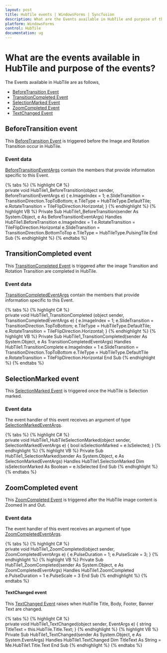 ```yaml
---
layout: post
title: HubTile events | WindowsForms | Syncfusion
description: What are the Events available in HubTile and purpose of the Events
platform: WindowsForms
control: HubTile
documentation: ug
---
```


# What are the events available in HubTile and purpose of the events?

The Events available in HubTile are as follows,

* [BeforeTransition Event](https://help.syncfusion.com/cr/windowsforms/Syncfusion.Windows.Forms.Tools.HubTile.html)
* [TransitionCompleted Event](https://help.syncfusion.com/cr/windowsforms/Syncfusion.Windows.Forms.Tools.HubTile.html)
* [SelectionMarked Event](https://help.syncfusion.com/cr/windowsforms/Syncfusion.Windows.Forms.Tools.HubTile.html)
* [ZoomCompleted Event](https://help.syncfusion.com/cr/windowsforms/Syncfusion.Windows.Forms.Tools.HubTile.html)
* [TextChanged Event](https://help.syncfusion.com/cr/windowsforms/Syncfusion.Windows.Forms.Tools.HubTile.html)

## BeforeTransition event

This [BeforeTransition Event](https://help.syncfusion.com/cr/windowsforms/Syncfusion.Windows.Forms.Tools.HubTile.html) is triggered before the Image and Rotation Transition occur in HubTile.

### Event data

[BeforeTransitionEventArgs](https://help.syncfusion.com/cr/windowsforms/Syncfusion.Windows.Forms.Tools.BeforeTransitionEventArgs.html) contain the members that provide information specific to this Event.

{% tabs %}
{% highlight C# %}  
private void HubTile1_BeforeTransition(object sender, BeforeTransitionEventArgs e)
{
    e.ImageIndex = 1;
    e.SlideTransition = TransitionDirection.TopToBottom;
    e.TileType = HubTileType.DefaultTile;
    e.RotateTransition = TileFlipDirection.Horizontal;
}
{% endhighlight %}
{% highlight VB %} 
Private Sub HubTile1_BeforeTransition(sender As System.Object, e As BeforeTransitionEventArgs) Handles HubTile1.BeforeTransition
    e.ImageIndex = 1
    e.RotateTransition = TileFlipDirection.Horizontal
    e.SlideTransition = TransitionDirection.BottomToTop
    e.TileType = HubTileType.PulsingTile
End Sub
{% endhighlight %}
{% endtabs %}

## TransitionCompleted event

This [TransitionCompleted Event](https://help.syncfusion.com/cr/windowsforms/Syncfusion.Windows.Forms.Tools.HubTile.html) is triggered after the image Transition and Rotation Transition are completed in HubTile.

### Event data

[TransitionCompletedEventArgs](https://help.syncfusion.com/cr/windowsforms/Syncfusion.Windows.Forms.Tools.TransitionCompletedEventArgs.html) contain the members that provide information specific to this Event.

{% tabs %}
{% highlight C# %}  
private void HubTile1_TransitionCompleted (object sender, TransitionCompletedEventArgs e)
{
    e.ImageIndex = 1;
    e.SlideTransition = TransitionDirection.TopToBottom;
    e.TileType = HubTileType.DefaultTile;
    e.RotateTransition = TileFlipDirection.Horizontal;
}
{% endhighlight %}
{% highlight VB %} 
Private Sub HubTile1_TransitionCompleted(sender As System.Object, e As TransitionCompletedEventArgs) Handles HubTile1.TransitionComplete      e.ImageIndex = 1
    e.SlideTransition = TransitionDirection.TopToBottom
    e.TileType = HubTileType.DefaultTile
    e.RotateTransition = TileFlipDirection.Horizontal
End Sub
{% endhighlight %}
{% endtabs %}

## SelectionMarked event

This [SelectionMarked Event](https://help.syncfusion.com/cr/windowsforms/Syncfusion.Windows.Forms.Tools.HubTile.html) is triggered once the HubTile is Selection marked.

### Event data

The event handler of this event receives an argument of type [SelectionMarkedEventArgs](https://help.syncfusion.com/cr/windowsforms/Syncfusion.Windows.Forms.Tools.SelectionMarkedEventArgs.html).

{% tabs %}
{% highlight C# %}  
private void HubTile1_HubTileSelectionMarked(object sender, SelectionMarkedEventArgs e)
{
    bool isSelectionMarked = e.IsSelected;
}
{% endhighlight %}
{% highlight VB %} 
Private Sub HubTile1_SelectionMarked(sender As System.Object, e As SelectionMarkedEventArgs) Handles HubTile1.SelectionMarked
  Dim isSelectionMarked As Boolean = e.IsSelected
End Sub
{% endhighlight %}
{% endtabs %}

## ZoomCompleted event

This [ZoomCompleted Event](https://help.syncfusion.com/cr/windowsforms/Syncfusion.Windows.Forms.Tools.HubTile.html) is triggered after the HubTile image content is Zoomed In and Out.

### Event data

The event handler of this event receives an argument of type [ZoomCompletedEventArgs](https://help.syncfusion.com/cr/windowsforms/Syncfusion.Windows.Forms.Tools.ZoomCompletedEventArgs.html).
	
{% tabs %}
{% highlight C# %}  
private void HubTile1_ZoomCompleted(object sender, ZoomCompletedEventArgs e)
{
    e.PulseDuration = 1;
    e.PulseScale = 3;
}
{% endhighlight %}
{% highlight VB %} 
Private Sub HubTile1_ZoomCompleted(sender As System.Object, e As ZoomCompletedEventArgs) Handles HubTile1.ZoomCompleted
    e.PulseDuration = 1
    e.PulseScale = 3
End Sub
{% endhighlight %}
{% endtabs %}

#### TextChanged event

This [TextChanged Event](https://help.syncfusion.com/cr/windowsforms/Syncfusion.Windows.Forms.Tools.HubTile.html) raises when HubTile Title, Body, Footer, Banner Text are changed.

{% tabs %}
{% highlight C# %}  
private void  HubTile1_TextChanged(object sender, EventArgs e)
{
    string TitleText = this.HubTile.Title.Text;
}
{% endhighlight %}
{% highlight VB %} 
Private Sub HubTile1_TextChanged(sender As System.Object, e As System.EventArgs) Handles HubTile1.TextChanged
    Dim TitleText As String = Me.HubTile1.Title.Text
End Sub
{% endhighlight %}
{% endtabs %}
